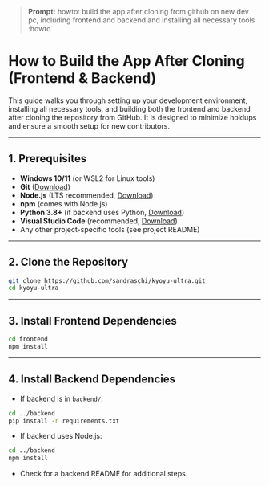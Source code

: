 > **Prompt:**
> howto: build the app after cloning from github on new dev pc, including frontend and backend and installing all necessary tools :howto

# How to Build the App After Cloning (Frontend & Backend)

This guide walks you through setting up your development environment, installing all necessary tools, and building both the frontend and backend after cloning the repository from GitHub. It is designed to minimize holdups and ensure a smooth setup for new contributors.

---

## 1. Prerequisites
- **Windows 10/11** (or WSL2 for Linux tools)
- **Git** ([Download](https://git-scm.com/download/win))
- **Node.js** (LTS recommended, [Download](https://nodejs.org/))
- **npm** (comes with Node.js)
- **Python 3.8+** (if backend uses Python, [Download](https://www.python.org/))
- **Visual Studio Code** (recommended, [Download](https://code.visualstudio.com/))
- Any other project-specific tools (see project README)

---

## 2. Clone the Repository
```sh
git clone https://github.com/sandraschi/kyoyu-ultra.git
cd kyoyu-ultra
```

---

## 3. Install Frontend Dependencies
```sh
cd frontend
npm install
```

---

## 4. Install Backend Dependencies
- If backend is in `backend/`:
```sh
cd ../backend
pip install -r requirements.txt
```
- If backend uses Node.js:
```sh
cd ../backend
npm install
```
- Check for a backend README for additional steps.

